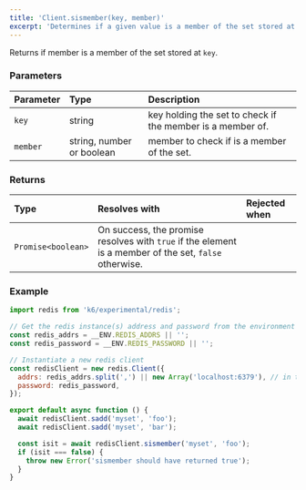 ```yaml
---
title: 'Client.sismember(key, member)'
excerpt: 'Determines if a given value is a member of the set stored at `key`.'
---
```


Returns if member is a member of the set stored at `key`.

### Parameters

| Parameter | Type   | Description                                                |
| :-------- | :----- | :--------------------------------------------------------- |
| `key`     | string | key holding the set to check if the member is a member of. |
| `member`  | string, number or boolean    | member to check if is a member of the set.                 |


### Returns

| Type               | Resolves with                                                                                                     | Rejected when |
| :----------------- | :------------------------------------------------------------------------------------------------------------- | :------- |
| `Promise<boolean>` | On success, the promise resolves with `true` if the element is a member of the set, `false` otherwise. |          |

### Example

<CodeGroup labels={[]}>

```javascript
import redis from 'k6/experimental/redis';

// Get the redis instance(s) address and password from the environment
const redis_addrs = __ENV.REDIS_ADDRS || '';
const redis_password = __ENV.REDIS_PASSWORD || '';

// Instantiate a new redis client
const redisClient = new redis.Client({
  addrs: redis_addrs.split(',') || new Array('localhost:6379'), // in the form of 'host:port', separated by commas
  password: redis_password,
});

export default async function () {
  await redisClient.sadd('myset', 'foo');
  await redisClient.sadd('myset', 'bar');

  const isit = await redisClient.sismember('myset', 'foo');
  if (isit === false) {
    throw new Error('sismember should have returned true');
  }
}
```

</CodeGroup>